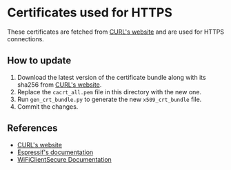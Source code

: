 # Certificates used for HTTPS

These certificates are fetched from [CURL's website](https://curl.se/docs/caextract.html) and are used for HTTPS connections.

## How to update

1. Download the latest version of the certificate bundle along with its sha256 from [CURL's website](https://curl.se/docs/caextract.html).
2. Replace the `cacrt_all.pem` file in this directory with the new one.
3. Run `gen_crt_bundle.py` to generate the new `x509_crt_bundle` file.
4. Commit the changes.

## References

- [CURL's website](https://curl.se/docs/caextract.html)
- [Espressif's documentation](https://docs.espressif.com/projects/esp-idf/en/latest/esp32/api-reference/protocols/esp_crt_bundle.html)
- [WiFiClientSecure Documentation](https://github.com/espressif/arduino-esp32/tree/master/libraries/WiFiClientSecure#using-a-bundle-of-root-certificate-authority-certificates)